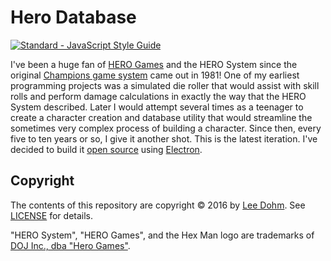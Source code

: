 # Hero Database

[![Standard - JavaScript Style Guide](https://img.shields.io/badge/code%20style-standard-brightgreen.svg)](http://standardjs.com/)

I've been a huge fan of [HERO Games][hero-games] and the HERO System since the original [Champions game system][champions] came out in 1981! One of my earliest programming projects was a simulated die roller that would assist with skill rolls and perform damage calculations in exactly the way that the HERO System described. Later I would attempt several times as a teenager to create a character creation and database utility that would streamline the sometimes very complex process of building a character. Since then, every five to ten years or so, I give it another shot. This is the latest iteration. I've decided to build it [open source][license] using [Electron][electron].

## Copyright

The contents of this repository are copyright &copy; 2016 by [Lee Dohm](http://www.lee-dohm.com). See [LICENSE][license] for details.

"HERO System", "HERO Games", and the Hex Man logo are trademarks of [DOJ Inc., dba "Hero Games"][hero-games].

[champions]: https://en.wikipedia.org/wiki/Champions_(role-playing_game)
[electron]: http://electron.atom.io
[hero-games]: http://www.herogames.com/forums/index.php?app=nexus&module=promotion&section=referral&id=1588&direct=aHR0cDovL3d3dy5oZXJvZ2FtZXMuY29tL2ZvcnVtcy9pbmRleC5waHA%2F
[license]: https://raw.githubusercontent.com/lee-dohm/hero-database/master/LICENSE.md

